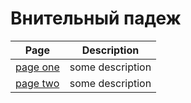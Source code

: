 # Внительный падеж

| Page | Description |
| --- | --- |
| [page one](/notes/accusative_case/za_and_na.md) | some description |
| [page two](/notes/accusative_case/revision_2023_05_18.md) | some description |
